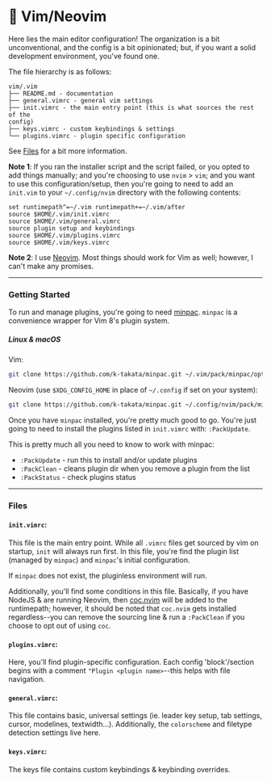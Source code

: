 :memo: Vim/Neovim
======

Here lies the main editor configuration!  The organization is a bit
unconventional, and the config is a bit opinionated; but, if you want a solid
development environment, you've found one.

The file hierarchy is as follows:

```
vim/.vim
├── README.md - documentation
├── general.vimrc - general vim settings
├── init.vimrc - the main entry point (this is what sources the rest of the
config)
├── keys.vimrc - custom keybindings & settings
└── plugins.vimrc - plugin specific configuration
```

See [Files](#files) for a bit more information.

**Note 1**: If you ran the installer script and the script failed, or you opted
to add things manually;
and you're choosing to use `nvim` > `vim`; and you want to use this configuration/setup, then you're going to need to add an `init.vim` to your `~/.config/nvim`
directory with the following contents:

```
set runtimepath^=~/.vim runtimepath+=~/.vim/after
source $HOME/.vim/init.vimrc
source $HOME/.vim/general.vimrc
source plugin setup and keybindings
source $HOME/.vim/plugins.vimrc
source $HOME/.vim/keys.vimrc
```

**Note 2**: I use [Neovim](https://neovim.io/).  Most things should work for Vim as well; however, I
can't make any promises.

----

### Getting Started

To run and manage plugins, you're going to need [minpac](https://github.com/k-takata/minpac).  `minpac` is a convenience wrapper for Vim 8's plugin system.


##### Linux & macOS

Vim:

```sh
git clone https://github.com/k-takata/minpac.git ~/.vim/pack/minpac/opt/minpac
```

Neovim (use `$XDG_CONFIG_HOME` in place of `~/.config` if set on your system):

```sh
git clone https://github.com/k-takata/minpac.git ~/.config/nvim/pack/minpac/opt/minpac
```

Once you have `minpac` installed, you're pretty much good to go.  You're just
going to need to install the plugins listed in `init.vimrc` with: `:PackUpdate`.

This is pretty much all you need to know to work with minpac:
* `:PackUpdate` - run this to install and/or update plugins
* `:PackClean` - cleans plugin dir when you remove a plugin from the list
* `:PackStatus` - check plugins status

---

### Files

#### `init.vimrc`:

This file is the main entry point.  While all `.vimrc` files get sourced by vim
on startup, `init` will always run first.  In this file, you're find the plugin
list (managed by `minpac`) and `minpac`'s initial configuration.

If `minpac` does not exist, the pluginless environment will run.

Additionally, you'll find some conditions in this file.  Basically, if you have
NodeJS & are running Neovim, then [coc.nvim](https://github.com/neoclide/coc.nvim) will be added to the runtimepath;
however, it should be noted that `coc.nvim` gets installed regardless--you can
remove the sourcing line & run a `:PackClean` if you choose to opt out of using
`coc`.

#### `plugins.vimrc`:

Here, you'll find plugin-specific configuration.  Each config 'block'/section
begins with a comment `"Plugin <plugin name>`--this helps with file navigation.

#### `general.vimrc`:

This file contains basic, universal settings (ie. leader key setup, tab settings, cursor,
modelines, textwidth...).  Additionally, the `colorscheme` and filetype detection
settings live here.

#### `keys.vimrc`:

The keys file contains custom keybindings & keybinding overrides.

